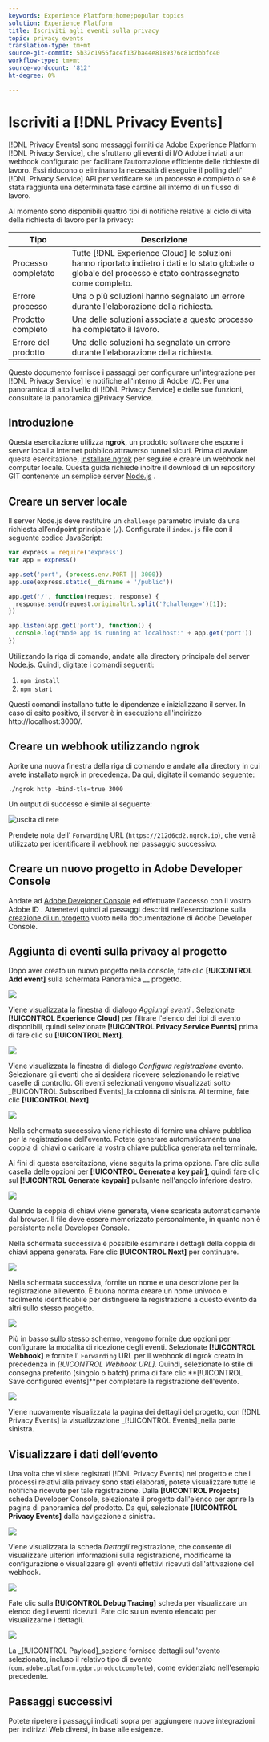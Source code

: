 ```yaml
---
keywords: Experience Platform;home;popular topics
solution: Experience Platform
title: Iscriviti agli eventi sulla privacy
topic: privacy events
translation-type: tm+mt
source-git-commit: 5b32c1955fac4f137ba44e8189376c81cdbbfc40
workflow-type: tm+mt
source-wordcount: '812'
ht-degree: 0%

---
```



# Iscriviti a [!DNL Privacy Events]

[!DNL Privacy Events] sono messaggi forniti da  Adobe Experience Platform [!DNL Privacy Service], che sfruttano gli eventi di I/O Adobe inviati a un webhook configurato per facilitare l’automazione efficiente delle richieste di lavoro. Essi riducono o eliminano la necessità di eseguire il polling dell&#39; [!DNL Privacy Service] API per verificare se un processo è completo o se è stata raggiunta una determinata fase cardine all&#39;interno di un flusso di lavoro.

Al momento sono disponibili quattro tipi di notifiche relative al ciclo di vita della richiesta di lavoro per la privacy:

| Tipo | Descrizione |
--- | ---
| Processo completato | Tutte [!DNL Experience Cloud] le soluzioni hanno riportato indietro i dati e lo stato globale o globale del processo è stato contrassegnato come completo. |
| Errore processo | Una o più soluzioni hanno segnalato un errore durante l&#39;elaborazione della richiesta. |
| Prodotto completo | Una delle soluzioni associate a questo processo ha completato il lavoro. |
| Errore del prodotto | Una delle soluzioni ha segnalato un errore durante l&#39;elaborazione della richiesta. |

Questo documento fornisce i passaggi per configurare un&#39;integrazione per [!DNL Privacy Service] le notifiche all&#39;interno di Adobe I/O. Per una panoramica di alto livello di [!DNL Privacy Service] e delle sue funzioni, consultate la panoramica [di](home.md)Privacy Service.

## Introduzione

Questa esercitazione utilizza **ngrok**, un prodotto software che espone i server locali a Internet pubblico attraverso tunnel sicuri. Prima di avviare questa esercitazione, [installare ngrok](https://ngrok.com/download) per seguire e creare un webhook nel computer locale. Questa guida richiede inoltre il download di un repository GIT contenente un semplice server [Node.js](https://nodejs.org/) .

## Creare un server locale

Il server Node.js deve restituire un `challenge` parametro inviato da una richiesta all’endpoint principale (`/`). Configurate il `index.js` file con il seguente codice JavaScript:

```js
var express = require('express')
var app = express()

app.set('port', (process.env.PORT || 3000))
app.use(express.static(__dirname + '/public'))

app.get('/', function(request, response) {
  response.send(request.originalUrl.split('?challenge=')[1]);
})

app.listen(app.get('port'), function() {
  console.log("Node app is running at localhost:" + app.get('port'))
})
```

Utilizzando la riga di comando, andate alla directory principale del server Node.js. Quindi, digitate i comandi seguenti:

1. `npm install`
1. `npm start`

Questi comandi installano tutte le dipendenze e inizializzano il server. In caso di esito positivo, il server è in esecuzione all&#39;indirizzo http://localhost:3000/.

## Creare un webhook utilizzando ngrok

Aprite una nuova finestra della riga di comando e andate alla directory in cui avete installato ngrok in precedenza. Da qui, digitate il comando seguente:

```shell
./ngrok http -bind-tls=true 3000
```

Un output di successo è simile al seguente:

![uscita di rete](images/privacy-events/ngrok-output.png)

Prendete nota dell’ `Forwarding` URL (`https://212d6cd2.ngrok.io`), che verrà utilizzato per identificare il webhook nel passaggio successivo.

## Creare un nuovo progetto in Adobe Developer Console

Andate ad [Adobe Developer Console](https://www.adobe.com/go/devs_console_ui) ed effettuate l&#39;accesso con il vostro Adobe ID . Attenetevi quindi ai passaggi descritti nell&#39;esercitazione sulla [creazione di un progetto](https://www.adobe.io/apis/experienceplatform/console/docs.html#!AdobeDocs/adobeio-console/master/projects-empty.md) vuoto nella documentazione di Adobe Developer Console.

## Aggiunta di eventi sulla privacy al progetto

Dopo aver creato un nuovo progetto nella console, fate clic **[!UICONTROL Add event]** sulla schermata Panoramica __ progetto.

![](./images/privacy-events/add-event-button.png)

Viene visualizzata la finestra di dialogo _Aggiungi eventi_ . Selezionate **[!UICONTROL Experience Cloud]** per filtrare l&#39;elenco dei tipi di evento disponibili, quindi selezionate **[!UICONTROL Privacy Service Events]** prima di fare clic su **[!UICONTROL Next]**.

![](./images/privacy-events/add-privacy-events.png)

Viene visualizzata la finestra di dialogo _Configura registrazione_ evento. Selezionare gli eventi che si desidera ricevere selezionando le relative caselle di controllo. Gli eventi selezionati vengono visualizzati sotto _[!UICONTROL Subscribed Events]_la colonna di sinistra. Al termine, fate clic **[!UICONTROL Next]**.

![](./images/privacy-events/choose-subscriptions.png)

Nella schermata successiva viene richiesto di fornire una chiave pubblica per la registrazione dell&#39;evento. Potete generare automaticamente una coppia di chiavi o caricare la vostra chiave pubblica generata nel terminale.

Ai fini di questa esercitazione, viene seguita la prima opzione. Fare clic sulla casella delle opzioni per **[!UICONTROL Generate a key pair]**, quindi fare clic sul **[!UICONTROL Generate keypair]** pulsante nell&#39;angolo inferiore destro.

![](./images/privacy-events/generate-key-value.png)

Quando la coppia di chiavi viene generata, viene scaricata automaticamente dal browser. Il file deve essere memorizzato personalmente, in quanto non è persistente nella Developer Console.

Nella schermata successiva è possibile esaminare i dettagli della coppia di chiavi appena generata. Fare clic **[!UICONTROL Next]** per continuare.

![](./images/privacy-events/keypair-generated.png)

Nella schermata successiva, fornite un nome e una descrizione per la registrazione all’evento. È buona norma creare un nome univoco e facilmente identificabile per distinguere la registrazione a questo evento da altri sullo stesso progetto.

![](./images/privacy-events/event-details.png)

Più in basso sullo stesso schermo, vengono fornite due opzioni per configurare la modalità di ricezione degli eventi. Selezionate **[!UICONTROL Webhook]** e fornite l&#39; `Forwarding` URL per il webhook di ngrok creato in precedenza in _[!UICONTROL Webhook URL]_. Quindi, selezionate lo stile di consegna preferito (singolo o batch) prima di fare clic **[!UICONTROL Save configured events]**per completare la registrazione dell&#39;evento.

![](./images/privacy-events/webhook-details.png)

Viene nuovamente visualizzata la pagina dei dettagli del progetto, con [!DNL Privacy Events] la visualizzazione _[!UICONTROL Events]_nella parte sinistra.

## Visualizzare i dati dell’evento

Una volta che vi siete registrati [!DNL Privacy Events] nel progetto e che i processi relativi alla privacy sono stati elaborati, potete visualizzare tutte le notifiche ricevute per tale registrazione. Dalla **[!UICONTROL Projects]** scheda Developer Console, selezionate il progetto dall&#39;elenco per aprire la pagina di panoramica _del_ prodotto. Da qui, selezionate **[!UICONTROL Privacy Events]** dalla navigazione a sinistra.

![](./images/privacy-events/events-left-nav.png)

Viene visualizzata la scheda _Dettagli_ registrazione, che consente di visualizzare ulteriori informazioni sulla registrazione, modificarne la configurazione o visualizzare gli eventi effettivi ricevuti dall&#39;attivazione del webhook.

![](./images/privacy-events/registration-details.png)

Fate clic sulla **[!UICONTROL Debug Tracing]** scheda per visualizzare un elenco degli eventi ricevuti. Fate clic su un evento elencato per visualizzarne i dettagli.

![](images/privacy-events/debug-tracing.png)

La _[!UICONTROL Payload]_sezione fornisce dettagli sull&#39;evento selezionato, incluso il relativo tipo di evento (`com.adobe.platform.gdpr.productcomplete`), come evidenziato nell&#39;esempio precedente.

## Passaggi successivi

Potete ripetere i passaggi indicati sopra per aggiungere nuove integrazioni per indirizzi Web diversi, in base alle esigenze.